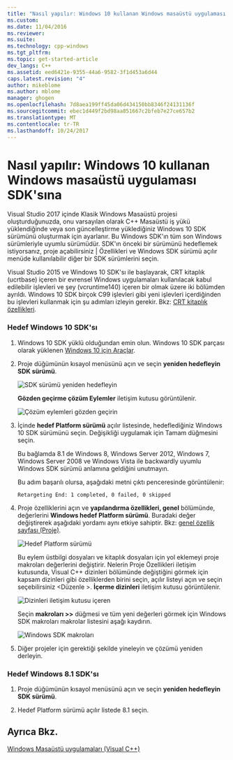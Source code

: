 ```yaml
---
title: "Nasıl yapılır: Windows 10 kullanan Windows masaüstü uygulaması SDK'da | Microsoft Docs"
ms.custom: 
ms.date: 11/04/2016
ms.reviewer: 
ms.suite: 
ms.technology: cpp-windows
ms.tgt_pltfrm: 
ms.topic: get-started-article
dev_langs: C++
ms.assetid: eed6421e-9355-44a6-9582-3f1d453a6d44
caps.latest.revision: "4"
author: mikeblome
ms.author: mblome
manager: ghogen
ms.openlocfilehash: 7d8aea199ff45da06d434150bb8346f24131136f
ms.sourcegitcommit: ebec1d449f2bd98aa851667c2bfeb7e27ce657b2
ms.translationtype: MT
ms.contentlocale: tr-TR
ms.lasthandoff: 10/24/2017
---
```

# <a name="how-to-use-the-windows-10-sdk-in-a-windows-desktop-application"></a>Nasıl yapılır: Windows 10 kullanan Windows masaüstü uygulaması SDK'sına
Visual Studio 2017 içinde Klasik Windows Masaüstü projesi oluşturduğunuzda, onu varsayılan olarak C++ Masaüstü iş yükü yüklendiğinde veya son güncelleştirme yüklediğiniz Windows 10 SDK sürümünü oluşturmak için ayarlanır. Bu Windows SDK'ın tüm son Windows sürümleriyle uyumlu sürümüdür. SDK'ın önceki bir sürümünü hedeflemek istiyorsanız, proje açabilirsiniz | Özellikleri ve Windows SDK sürümü açılır menüde kullanılabilir diğer bir SDK sürümlerini seçin.  
  
 Visual Studio 2015 ve Windows 10 SDK'sı ile başlayarak, CRT kitaplık (ucrtbase) içeren bir evrensel Windows uygulamaları kullanılacak kabul edilebilir işlevleri ve şey (vcruntime140) içeren bir olmak üzere iki bölümden ayrıldı. Windows 10 SDK birçok C99 işlevleri gibi yeni işlevleri içerdiğinden bu işlevleri kullanmak için şu adımları izleyin gerekir. Bkz: [CRT kitaplık özellikleri](../c-runtime-library/crt-library-features.md).  
  
### <a name="to-target-the-windows-10-sdk"></a>Hedef Windows 10 SDK'sı  
  
1.  Windows 10 SDK yüklü olduğundan emin olun. Windows 10 SDK parçası olarak yüklenen [Windows 10 için Araçlar](http://go.microsoft.com/fwlink/?LinkID=617631).  
  
2.  Proje düğümünün kısayol menüsünü açın ve seçin **yeniden hedefleyin SDK sürümü**.  
  
     ![SDK sürümü yeniden hedefleyin](../windows/media/retargetingwindowssdk1.PNG "RetargetingWindowsSDK1")  
  
     **Gözden geçirme çözüm Eylemler** iletişim kutusu görüntülenir.  
  
     ![Çözüm eylemleri gözden geçirin](../windows/media/retargetingwindowssdk2.PNG "RetargetingWindowsSDK2")  
  
3.  İçinde **hedef Platform sürümü** açılır listesinde, hedeflediğiniz Windows 10 SDK sürümünü seçin. Değişikliği uygulamak için Tamam düğmesini seçin.  
  
     Bu bağlamda 8.1 de Windows 8, Windows Server 2012, Windows 7, Windows Server 2008 ve Windows Vista ile backwardly uyumlu Windows SDK sürümü anlamına geldiğini unutmayın.  
  
     Bu adım başarılı olursa, aşağıdaki metni çıktı penceresinde görüntülenir:  
  
     `Retargeting End: 1 completed, 0 failed, 0 skipped`  
  
4.  Proje özelliklerini açın ve **yapılandırma özellikleri, genel** bölümünde, değerlerini **Windows hedef Platform sürümü**. Buradaki değer değiştirerek aşağıdaki yordamı aynı etkiye sahiptir. Bkz: [genel özellik sayfası (Proje)](../ide/general-property-page-project.md).  
  
     ![Hedef Platform sürümü](../windows/media/retargetingwindowssdk3.PNG "RetargetingWindowsSDK3")  
  
     Bu eylem üstbilgi dosyaları ve kitaplık dosyaları için yol eklemeyi proje makroları değerlerini değiştirir. Nelerin Proje Özellikleri iletişim kutusunda, Visual C++ dizinleri bölümünde değiştiğini görmek için kapsam dizinleri gibi özelliklerden birini seçin, açılır listeyi açın ve seçin seçebilirsiniz \<Düzenle >. **İçerme dizinleri** iletişim kutusu görüntülenir.  
  
     ![Dizinleri iletişim kutusu içeren](../windows/media/retargetingwindowssdk4.PNG "RetargetingWindowsSDK4")  
  
     Seçin **makroları >>** düğmesi ve tüm yeni değerleri görmek için Windows SDK makroları makrolar listesini aşağı kaydırın.  
  
     ![Windows SDK makroları](../windows/media/retargetingwindowssdk5.PNG "RetargetingWindowsSDK5")  
  
5.  Diğer projeler için gerektiği şekilde yineleyin ve çözümü yeniden derleyin.  
  
### <a name="to-target-the-windows-81-sdk"></a>Hedef Windows 8.1 SDK'sı  
  
1.  Proje düğümünün kısayol menüsünü açın ve seçin **yeniden hedefleyin SDK sürümü**.  
  
2.  Hedef Platform sürümü açılır listede 8.1 seçin.  
  
## <a name="see-also"></a>Ayrıca Bkz.  
 [Windows Masaüstü uygulamaları (Visual C++)](../windows/how-to-use-the-windows-10-sdk-in-a-windows-desktop-application.md)
